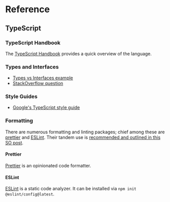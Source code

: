 # Reference

## TypeScript

### TypeScript Handbook

The [TypeScript
Handbook](https://www.typescriptlang.org/docs/handbook/intro.html) provides a
quick overview of the language.

### Types and Interfaces

* [Types vs Interfaces
  example](https://www.typescriptlang.org/play/?e=83#example/types-vs-interfaces)
* [StackOverflow
  question](https://stackoverflow.com/questions/37233735/interfaces-vs-types-in-typescript/52682220#52682220)

### Style Guides

* [Google's TypeScript style
  guide](https://google.github.io/styleguide/tsguide.html)

### Formatting

There are numerous formatting and linting packages; chief among these are
[prettier](#prettier) and [ESLint](#eslint). Their tandem use is
[recommended and outlined in this SO post](https://stackoverflow.com/questions/44690308/whats-the-difference-between-prettier-eslint-eslint-plugin-prettier-and-eslint).

#### Prettier

[Prettier](https://eslint.org/) is an opinionated code formatter.

#### ESLint

[ESLint](https://eslint.org/) is a static code analyzer. It can be installed via
`npm init @eslint/config@latest`.
